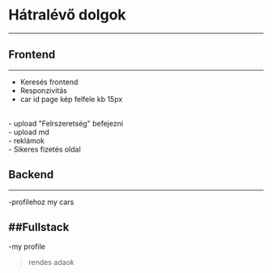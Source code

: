 # **Hátralévő dolgok**
---
## Frontend
---
- Keresés frontend <br>
- Responzivitás <br>
- car id page kép felfele kb 15px <br>
<br>
- upload "Felrszeretség" befejezni <br>
- upload md <br>
- reklámok <br>
- Sikeres fizetés oldal


## Backend
---

-profilehoz my cars <br>


##Fullstack
---
-my profile<br>
>rendes adaok<br>
<br>
